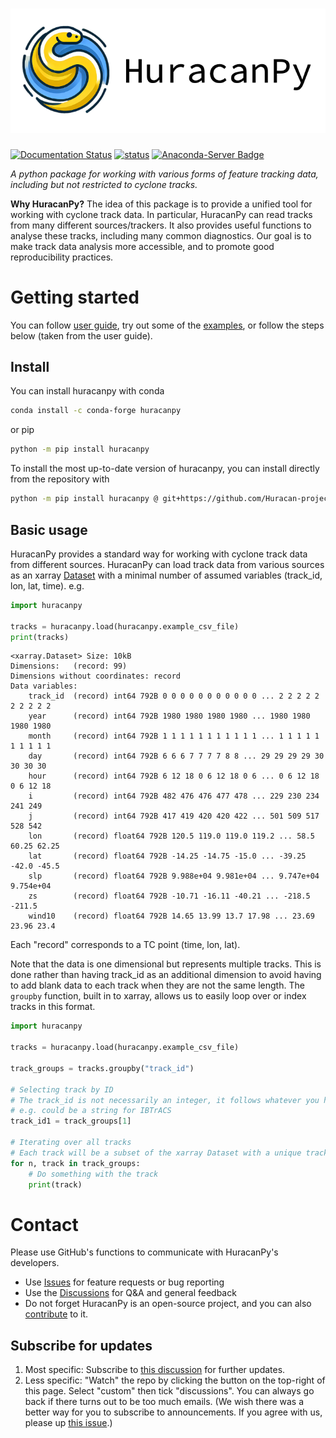 # [![HuracanPy logo, a yellow and blue python spiralling as a cyclone.](docs/images/logo/logo-with-name/Slide1.png)](https://huracanpy.readthedocs.io/en/latest/)

[![Documentation Status](https://readthedocs.org/projects/huracanpy/badge/?version=latest)](https://huracanpy.readthedocs.io/en/latest/?badge=latest)
[![status](https://joss.theoj.org/papers/bb15b667a6306bcd0383d06d3b788cb6/status.svg)](https://joss.theoj.org/papers/bb15b667a6306bcd0383d06d3b788cb6)
[![Anaconda-Server Badge](https://anaconda.org/conda-forge/huracanpy/badges/version.svg)](https://anaconda.org/conda-forge/huracanpy)

*A python package for working with various forms of feature tracking data, including but not restricted to cyclone tracks.*

**Why HuracanPy?**
The idea of this package is to provide a unified tool for working with cyclone track data. 
In particular, HuracanPy can read tracks from many different sources/trackers. 
It also provides useful functions to analyse these tracks, including many common diagnostics.
Our goal is to make track data analysis more accessible, and to promote good reproducibility practices.


# Getting started
You can follow [user guide](https://huracanpy.readthedocs.io/en/latest/user_guide/index.html), try out some of the [examples](https://huracanpy.readthedocs.io/en/latest/examples/index.html), or follow the steps below (taken from the user guide).

## Install
You can install huracanpy with conda
```bash
conda install -c conda-forge huracanpy
```
or pip
```bash
python -m pip install huracanpy
```

To install the most up-to-date version of huracanpy, you can install directly from the repository with
```bash
python -m pip install huracanpy @ git+https://github.com/Huracan-project/huracanpy
```

## Basic usage
HuracanPy provides a standard way for working with cyclone track data from different sources.
HuracanPy can load track data from various sources as an xarray [Dataset](https://docs.xarray.dev/en/stable/generated/xarray.Dataset.html) with a minimal number of assumed variables (track_id, lon, lat, time). e.g. 
```python
import huracanpy

tracks = huracanpy.load(huracanpy.example_csv_file)
print(tracks)
```

```
<xarray.Dataset> Size: 10kB
Dimensions:   (record: 99)
Dimensions without coordinates: record
Data variables:
    track_id  (record) int64 792B 0 0 0 0 0 0 0 0 0 0 0 ... 2 2 2 2 2 2 2 2 2 2
    year      (record) int64 792B 1980 1980 1980 1980 ... 1980 1980 1980 1980
    month     (record) int64 792B 1 1 1 1 1 1 1 1 1 1 1 ... 1 1 1 1 1 1 1 1 1 1
    day       (record) int64 792B 6 6 6 7 7 7 7 8 8 ... 29 29 29 29 30 30 30 30
    hour      (record) int64 792B 6 12 18 0 6 12 18 0 6 ... 0 6 12 18 0 6 12 18
    i         (record) int64 792B 482 476 476 477 478 ... 229 230 234 241 249
    j         (record) int64 792B 417 419 420 420 422 ... 501 509 517 528 542
    lon       (record) float64 792B 120.5 119.0 119.0 119.2 ... 58.5 60.25 62.25
    lat       (record) float64 792B -14.25 -14.75 -15.0 ... -39.25 -42.0 -45.5
    slp       (record) float64 792B 9.988e+04 9.981e+04 ... 9.747e+04 9.754e+04
    zs        (record) float64 792B -10.71 -16.11 -40.21 ... -218.5 -211.5
    wind10    (record) float64 792B 14.65 13.99 13.7 17.98 ... 23.69 23.96 23.4
```
Each "record" corresponds to a TC point (time, lon, lat).

Note that the data is one dimensional but represents multiple tracks.
This is done rather than having track_id as an additional dimension to avoid having to add blank data to each track when they are not the same length.
The `groupby` function, built in to xarray, allows us to easily loop over or index tracks in this format.
```python
import huracanpy

tracks = huracanpy.load(huracanpy.example_csv_file)

track_groups = tracks.groupby("track_id")

# Selecting track by ID
# The track_id is not necessarily an integer, it follows whatever you have loaded
# e.g. could be a string for IBTrACS
track_id1 = track_groups[1]

# Iterating over all tracks
# Each track will be a subset of the xarray Dataset with a unique track_id
for n, track in track_groups:
    # Do something with the track
    print(track)
```


# Contact
Please use GitHub's functions to communicate with HuracanPy's developers.
- Use [Issues](https://github.com/Huracan-project/huracanpy/issues) for feature requests or bug reporting
- Use the [Discussions](https://github.com/Huracan-project/huracanpy/discussions) for Q&A and general feedback 
- Do not forget HuracanPy is an open-source project, and you can also [contribute](https://huracanpy.readthedocs.io/en/latest/dev_guide/index.html) to it. 

## Subscribe for updates
1. Most specific: Subscribe to [this discussion](https://github.com/Huracan-project/huracanpy/discussions/57) for further updates.
2. Less specific: "Watch" the repo by clicking the button on the top-right of this page. Select "custom" then tick "discussions". You can always go back if there turns out to be too much emails. 
(We wish there was a better way for you to subscribe to announcements. If you agree with us, please up [this issue](https://github.com/orgs/community/discussions/3951).)
